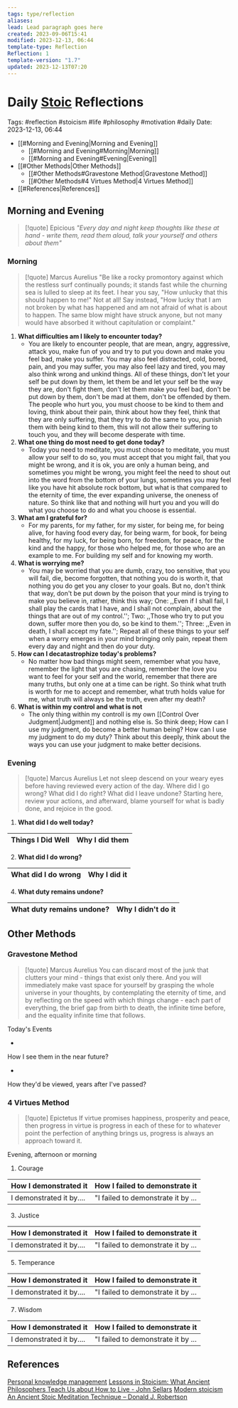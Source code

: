 ```yaml
---
tags: type/reflection
aliases: 
lead: Lead paragraph goes here
created: 2023-09-06T15:41
modified: 2023-12-13, 06:44
template-type: Reflection
Reflection: 1
template-version: "1.7"
updated: 2023-12-13T07:20
---
```



# Daily [Stoic](../SLIP-BOX/Stoicism.md) Reflections

Tags:  #reflection #stoicism #life #philosophy #motivation #daily 
Date: 2023-12-13, 06:44

- [[#Morning and Evening|Morning and Evening]]
	- [[#Morning and Evening#Morning|Morning]]
	- [[#Morning and Evening#Evening|Evening]]
- [[#Other Methods|Other Methods]]
	- [[#Other Methods#Gravestone Method|Gravestone Method]]
	- [[#Other Methods#4 Virtues Method|4 Virtues Method]]
- [[#References|References]]


## Morning and Evening

> [!quote] Epicious 
> _"Every day and night keep thoughts like these at hand - write them, read them aloud, talk your yourself and others about them"_

### Morning

> [!quote] Marcus Aurelius
> "Be like a rocky promontory against which the restless surf continually pounds; it stands fast while the churning sea is lulled to sleep at its feet. I hear you say, "How unlucky that this should happen to me!" Not at all! Say instead, "How lucky that I am not broken by what has happened and am not afraid of what is about to happen. The same blow might have struck anyone, but not many would have absorbed it without capitulation or complaint."

1. **What difficulties am I likely to encounter today?**
	- You are likely to encounter people, that are mean, angry, aggressive, attack you, make fun of you and try to put you down and make you feel bad, make you suffer. You may also feel distracted, cold, bored, pain, and you may suffer, you may also feel lazy and tired, you may also think wrong and unkind things. All of these things, don't let your self be put down by them, let them be and let your self be the way they are, don't fight them, don't let them make you feel bad, don't be put down by them, don't be mad at them, don't be offended by them. The people who hurt you, you must choose to be kind to them and loving, think about their pain, think about how they feel, think that they are only suffering, that they try to do the same to you, punish them with being kind to them, this will not allow their suffering to touch you, and they will become desperate with time.
2. **What one thing do most need to get done today?**
	- Today you need to meditate, you must choose to meditate, you must allow your self to do so, you must accept that you might fail, that you might be wrong, and it is ok, you are only a human being, and sometimes you might be wrong, you might feel the need to shout out into the word from the bottom of your lungs, sometimes you may feel like you have hit absolute rock bottom, but what is that compared to the eternity of time, the ever expanding universe, the oneness of nature. So think like that and nothing will hurt you and you will do what you choose to do and what you choose is essential. 
1. **What am I grateful for?**
	- For my parents, for my father, for my sister, for being me, for being alive, for having food every day, for being warm, for book, for being healthy, for my luck, for being born, for freedom, for peace, for the kind and the happy, for those who helped me, for those who are an example to me. For building my self and for knowing my worth. 
2. **What is worrying me?**
	- You may be worried that you are dumb, crazy, too sensitive, that you will fail, die, become forgotten, that nothing you do is worth it, that nothing you do get you any closer to your goals. But no, don't think that way, don't be put down by the poison that your mind is trying to make you believe in, rather, think this way; One: ,,Even if I shall fail, I shall play the cards that I have, and I shall not complain, about the things that are out of my control.''; Two: ,,Those who try to put you down, suffer more then you do, so be kind to them.''; Three: ,,Even in death, I shall accept my fate.''; Repeat all of these things to your self when a worry emerges in your mind bringing only pain, repeat them every day and night and then do your duty. 
1. **How can I decatastrophize today's problems?**
	- No matter how bad things might seem, remember what you have, remember the light that you are chasing, remember the love you want to feel for your self and the world, remember that there are many truths, but only one at a time can be right. So think what truth is worth for me to accept and remember, what truth holds value for me, what truth will always be the truth, even after my death? 
2. **What is within my control and what is not**
	- The only thing within my controll is my own [[Control Over Judgment|Judgment]] and nothing else is. So think deep; How can I use my judgment, do become a better human being? How can I use my judgment to do my duty? Think about this deeply, think about the ways you can use your judgment to make better decisions.

### Evening

> [!quote] Marcus Aurelius
> Let not sleep descend on your weary eyes before having reviewed every action of the day. Where did I go wrong? What did I do right? What did I leave undone? Starting here, review your actions, and afterward, blame yourself for what is badly done, and rejoice in the good.

1. **What did I do well today?**

| Things I Did Well | Why I did them |
| ------------------- | ---------------- |

2. **What did I do wrong?**

| What did I do wrong | Why I did it |
| ------------------- | ---------------- |

4. **What duty remains undone?**

| What duty remains undone? | Why I didn't do it |
| ------------------- | ---------------- |

## Other Methods

### Gravestone Method

> [!quote] Marcus Aurelius
> You can discard most of the junk that clutters your mind - things that exist only there. And you will immediately make vast space for yourself by grasping the whole universe in your thoughts, by contemplating the eternity of time, and by reflecting on the speed with which things change - each part of everything, the brief gap from birth to death, the infinite time before, and the equality infinite time that follows. 

Today's Events 

-

How I see them in the near future? 

-

How they'd be viewed, years after I've passed?

### 4 Virtues Method

> [!quote] Epictetus 
> If virtue promises happiness, prosperity and peace, then progress in virtue is progress in each of these for to whatever point the perfection of anything brings us, progress is always an approach toward it.

Evening, afternoon or morning

1. Courage 

| How I demonstrated it  | How I failed to demonstrate it |
| ------------------- | ---------------- |
| I demonstrated it by....                 | "I failed to demonstrate it by ...              |

3. Justice

| How I demonstrated it  | How I failed to demonstrate it |
| ------------------- | ---------------- |
| I demonstrated it by....                 | "I failed to demonstrate it by ...             

5. Temperance

| How I demonstrated it  | How I failed to demonstrate it |
| ------------------- | ---------------- |
| I demonstrated it by....                 | "I failed to demonstrate it by ...             

7. Wisdom

| How I demonstrated it  | How I failed to demonstrate it |
| ------------------- | ---------------- |
| I demonstrated it by....                 | "I failed to demonstrate it by ...             

## References

[Personal knowledge management](Personal%20knowledge%20management.md)
[Lessons in Stoicism: What Ancient Philosophers Teach Us about How to Live - John Sellars](https://books.google.cz/books/about/Lessons_in_Stoicism.html?id=ky84zQEACAAJ&redir_esc=y)
[Modern stoicism](https://modernstoicism.com/)
[An Ancient Stoic Meditation Technique – Donald J. Robertson](https://donaldrobertson.name/2017/03/22/an-ancient-stoic-meditation-technique/)


